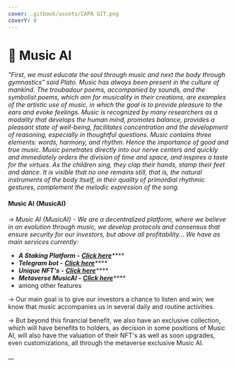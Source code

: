 ```yaml
---
cover: .gitbook/assets/CAPA GIT.png
coverY: 0
---
```


# 🎵 Music AI

_"First, we must educate the soul through music and next the body through gymnastics" said Plato. Music has always been present in the culture of mankind. The troubadour poems, accompanied by sounds, and the symbolist poems, which aim for musicality in their creations, are examples of the artistic use of music, in which the goal is to provide pleasure to the ears and evoke feelings. Music is recognized by many researchers as a modality that develops the human mind, promotes balance, provides a pleasant state of well-being, facilitates concentration and the development of reasoning, especially in thoughtful questions. Music contains three elements: words, harmony, and rhythm. Hence the importance of good and true music. Music penetrates directly into our nerve centers and quickly and immediately orders the division of time and space, and inspires a taste for the virtues. As the children sing, they clap their hands, stamp their feet and dance. It is visible that no one remains still, that is, the natural instruments of the body itself, in their quality of primordial rhythmic gestures, complement the melodic expression of the song._

#### Music AI {MusicAI}&#x20;

_-> Music AI {MusicAI} - We are a decentralized platform, where we believe in an evolution through music, we develop protocols and consensus that ensure security for our investors, but above all profitability... We have as main services currently:_

* _**A Staking Platform -**_ [_**Click here**_](features/staking.md)_****_
* _**Telegram bot -**_ [_**Click here**_](features/artificial-intelligence-ai.md)_****_
* _**Unique NFT's -**_ [_**Click here**_](group-1/nfts-concept.md)_****_
* _**Metaverse MusicAI -**_ [_**Click here**_](features/metaverse.md)_****_
* among other features

\-> Our main goal is to give our investors a chance to listen and win; we know that music accompanies us in several daily and routine activities.

\-> But beyond this financial benefit, we also have an exclusive collection, which will have benefits to holders, as decision in some positions of Music AI, will also have the valuation of their NFT's as well as soon upgrades, even customizations, all through the metaverse exclusive Music AI.

__
